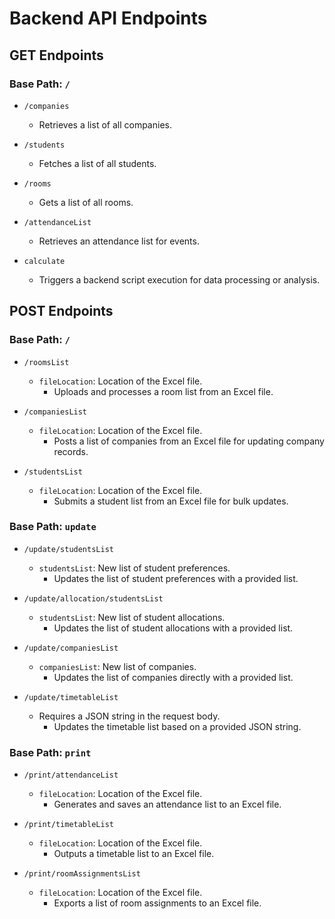 # Backend API Endpoints

## GET Endpoints

### Base Path: `/`

- `/companies`
  - Retrieves a list of all companies.

- `/students`
  - Fetches a list of all students.

- `/rooms`
  - Gets a list of all rooms.

- `/attendanceList`
  - Retrieves an attendance list for events.

- `calculate`
  - Triggers a backend script execution for data processing or analysis.

## POST Endpoints

### Base Path: `/`

- `/roomsList`
  - `fileLocation`: Location of the Excel file.
    - Uploads and processes a room list from an Excel file.

- `/companiesList`
  - `fileLocation`: Location of the Excel file.
    - Posts a list of companies from an Excel file for updating company records.

- `/studentsList`
  - `fileLocation`: Location of the Excel file.
    - Submits a student list from an Excel file for bulk updates.

### Base Path: `update`

- `/update/studentsList`
  - `studentsList`: New list of student preferences.
    - Updates the list of student preferences with a provided list.

- `/update/allocation/studentsList`
  - `studentsList`: New list of student allocations.
    - Updates the list of student allocations with a provided list.

- `/update/companiesList`
  - `companiesList`: New list of companies.
    - Updates the list of companies directly with a provided list.

- `/update/timetableList`
  - Requires a JSON string in the request body.
    - Updates the timetable list based on a provided JSON string.

### Base Path: `print`

- `/print/attendanceList`
  - `fileLocation`: Location of the Excel file.
    - Generates and saves an attendance list to an Excel file.

- `/print/timetableList`
  - `fileLocation`: Location of the Excel file.
    - Outputs a timetable list to an Excel file.

- `/print/roomAssignmentsList`
  - `fileLocation`: Location of the Excel file.
    - Exports a list of room assignments to an Excel file.
